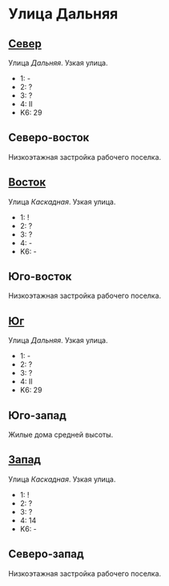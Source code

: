 # Улица Дальняя

## [Север](./10580065.md)

Улица *Дальняя*.
Узкая улица.

* 1:    -
* 2:    ?
* 3:    ?
* 4:    II
* K6:   29

## Северо-восток

Низкоэтажная застройка рабочего поселка.

## [Восток](./10585067.md)

Улица *Каскадная*.
Узкая улица.

* 1:    !
* 2:    ?
* 3:    ?
* 4:    -
* K6:   -

## Юго-восток

Низкоэтажная застройка рабочего поселка.

## [Юг](./10580070.md)

Улица *Дальняя*.
Узкая улица.

* 1:    -
* 2:    ?
* 3:    ?
* 4:    II
* K6:   29

## Юго-запад

Жилые дома средней высоты.

## [Запад](./10575067.md)

Улица *Каскадная*.
Узкая улица.

* 1:    !
* 2:    ?
* 3:    ?
* 4:    14
* K6:   -

## Северо-запад

Низкоэтажная застройка рабочего поселка.
